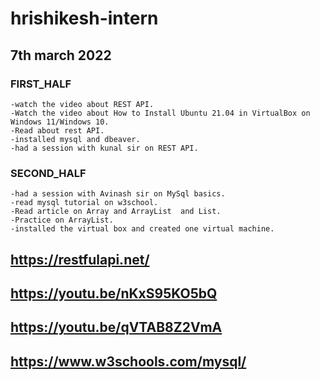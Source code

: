 # hrishikesh-intern

## 7th march 2022

### FIRST_HALF
	-watch the video about REST API. 
	-Watch the video about How to Install Ubuntu 21.04 in VirtualBox on Windows 11/Windows 10.	
	-Read about rest API.
	-installed mysql and dbeaver.
	-had a session with kunal sir on REST API.
### SECOND_HALF
	-had a session with Avinash sir on MySql basics.
	-read mysql tutorial on w3school.
	-Read article on Array and ArrayList  and List.
	-Practice on ArrayList.
	-installed the virtual box and created one virtual machine.

## https://restfulapi.net/
## https://youtu.be/nKxS95KO5bQ
## https://youtu.be/qVTAB8Z2VmA
## https://www.w3schools.com/mysql/

	
